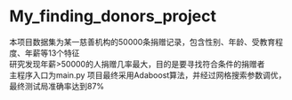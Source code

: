 # My_finding_donors_project  
本项目数据集为某一慈善机构的50000条捐赠记录，包含性别、年龄、受教育程度、年薪等13个特征  
研究发现年薪>50000的人捐赠几率最大，目的是要寻找符合条件的捐赠者  
主程序入口为main.py
项目最终采用Adaboost算法，并经过网格搜索参数调优，最终测试局准确率达到87%
